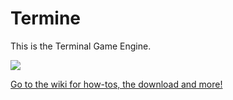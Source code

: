 # Termine
This is the Terminal Game Engine.

![](http://i.imgur.com/TZnFGFV.gif)

[Go to the wiki for how-tos, the download and more!](https://github.com/JoshMiles/Termine/wiki)
